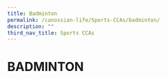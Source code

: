 ```yaml
---
title: Badminton
permalink: /canossian-life/Sports-CCAs/badminton/
description: ""
third_nav_title: Sports CCAs
---
```

# BADMINTON
